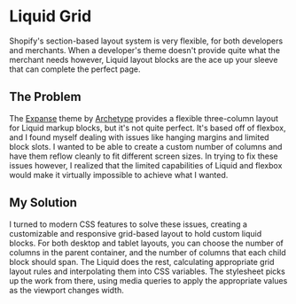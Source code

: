 # Liquid Grid
Shopify's section-based layout system is very flexible, for both developers and merchants. When a developer's theme doesn't provide quite what the merchant needs however, Liquid layout blocks are the ace up your sleeve that can complete the perfect page. 

## The Problem
The [Expanse](https://themes.shopify.com/themes/expanse/styles/classic) theme by [Archetype](https://archetypethemes.co/) provides a flexible three-column layout for Liquid markup blocks, but it's not quite perfect. It's based off of flexbox, and I found myself dealing with issues like hanging margins and limited block slots. I wanted to be able to create a custom number of columns and have them reflow cleanly to fit different screen sizes. In trying to fix these issues however, I realized that the limited capabilities of Liquid and flexbox would make it virtually impossible to achieve what I wanted.

## My Solution
I turned to modern CSS features to solve these issues, creating a customizable and responsive grid-based layout to hold custom liquid blocks. For both desktop and tablet layouts, you can choose the number of columns in the parent container, and the number of columns that each child block should span. The Liquid does the rest, calculating appropriate grid layout rules and interpolating them into CSS variables. The stylesheet picks up the work from there, using media queries to apply the appropriate values as the viewport changes width.
